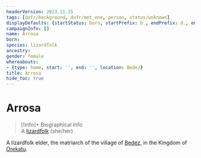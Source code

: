```yaml
---
headerVersion: 2023.11.25
tags: [dufr/background, dufr/met_one, person, status/unknown]
displayDefaults: {startStatus: born, startPrefix: b., endPrefix: d., endStatus: died}
campaignInfo: []
name: Arrosa
born:
species: lizardfolk
ancestry:
gender: female
whereabouts:
- {type: home, start: '', end: '', location: Bedez}
title: Arrosa
hide_toc: true
---
```

# Arrosa
>[!info]+ Biographical Info  
> A [lizardfolk](<../../species/children-of-the-embodied-gods/lizardfolk/lizardfolk.md>) (she/her)  
>> 

A lizardfolk elder, the matriarch of the village of [Bedez](<../../gazetteer/far-south/bedez.md>), in the Kingdom of [Orekatu](<../../gazetteer/far-south/orekatu.md>). 
